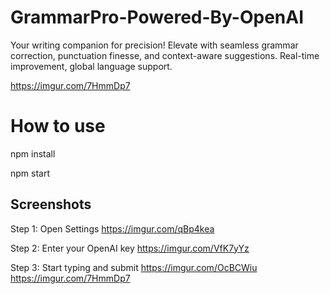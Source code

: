 # GrammarPro-Powered-By-OpenAI
Your writing companion for precision! Elevate with seamless grammar correction, punctuation finesse, and context-aware suggestions. Real-time improvement, global language support.

https://imgur.com/7HmmDp7

# How to use

npm install

npm start

## Screenshots


Step 1: Open Settings
https://imgur.com/qBp4kea

Step 2: Enter your OpenAI key
https://imgur.com/VfK7yYz

Step 3: Start typing and submit
https://imgur.com/OcBCWiu
https://imgur.com/7HmmDp7



